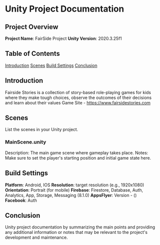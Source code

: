 # Unity Project Documentation
## Project Overview

**Project Name**: FairSide Project
**Unity Version**: 2020.3.25f1
## Table of Contents

[Introduction](#introduction)
[Scenes](#scenes)
[Build Settings](#build-settings)
[Conclusion](#Conclusion)
## Introduction
Fairside Stories is a collection of story-based role-playing games for kids where they make tough choices,
observe the outcomes of their decisions and learn about their values
Game Site - https://www.fairsidestories.com
## Scenes
List the scenes in your Unity project.
### MainScene.unity

Description: The main game scene where gameplay takes place.
Notes: Make sure to set the player's starting position and initial game state here.
## Build Settings

**Platform**: Android, IOS
**Resolution**: target resolution (e.g., 1920x1080)
**Orientation**: Portrait (for mobile)
**Firebase**: Firestore, Database, Auth, Analytics, App, Storage, Messaging (8.1.0)
**AppsFlyer**: Version - ()
**Facebook**: Auth
## Conclusion
Unity project documentation by summarizing the main points and providing any additional information or notes that may be relevant to the project's development and maintenance.
